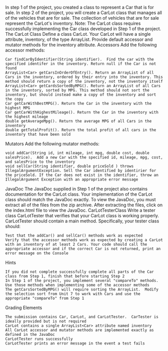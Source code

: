 
In step 1 of the project, you created a class to represent a Car that is for sale. In step 2 of the project, you will create a CarLot class that manages all of the vehicles that are for sale.  The collection of vehicles that are for sale represent the CarLot's inventory. 
Note: The CarLot class requires successfully implementing the Car class developed in Step 1 of the project. 
The CarLot Class
Define a class CarLot. Your CarLot will have a single attribute, inventory, of the type ArrayList<Car>. Provide default accessor and mutator methods for the inventory attribute.
Accessors
Add the following accessor methods:

    Car findCarByIdentifier(String identifier).  Find the car with the specified identifer in the inventory. Return null if the Car is not found
    ArrayList<Car> getCarsInOrderOfEntry(). Return an ArrayList of all Cars in the inventory, ordered by their entry into the inventory. This method should return a copy of the inventory, not the inventory itself
    ArrayList<Car> getCardsSortedByMPG(). Return an ArrayList of all Cars in the inventory, sorted by MPG. This method should not sort the inventory, but should instead make a copy of the inventory and sort the copy
    Car getCarWithBestMPG(). Return the Car in the inventory with the highest MPG
    Car getCarWithHighestMileage(). Return the Car in the inventory with the highest mileage
    double getAverageMpg(). Return the average MPG of all Cars in the inventory
    double getTotalProfit(). Return the total profit of all cars in the inventory that have been sold

Mutators
Add the following mutator methods:

    void addCar(String id, int mileage, int mpg, double cost, double salesPrice).  Add a new Car with the specified id, mileage, mpg, cost, and salesPrice to the inventory
    void sellCar(String identifier, double priceSold ) throws IllegalArgumentException. Sell the Car identified by identirier for the priceSold. If the Car does not exist in the identifier, throw an IllegalArgument Exception with an appropriate error message

JavaDoc
The JavaDoc supplied in Step 1 of the project also contains documentation for the CarLot class. Your implementation of the CarLot class should match the JavaDoc exactly. 
To view the JavaDoc, you must extract all of the files from the zip archive.  After extracting the files, click on the index.html file to view the JavaDoc.
CarLotTesterClass
Write a tester class CarLotTester that verifies that your CarLot class is working properly.  CarLotTester should contain a main method. Specifically, your tester class should:

    Test that the addCar() and sellCar() methods work as expected
    Verify that the accessor methods work as expected by creating a CarLot  with an inventory of at least 2 Cars. Your code should call the appropriate accessor and if the correct Car is not returned, print an error message on the Console 

Hints

    If you did not complete successfully complete all parts of the Car class from Step 1, finish that before starting Step 2
    In Step 1 of the project, you implement several "compareTo" methods. Use those methods when implementing some of the accessor methods
    The getCarsSortedByMPG() will require sorting the ArrayList.  Modify the selection sort from Unit 7 to work with Cars and use the appropriate "compareTo" from Step 1

Grading Elements

    The submission contains Car, CarLot, and CarLotTester.  CarTester is ideally provided but is not required
    CarLot contains a single ArrayList<Car> attribute named inventory
    All CarLot accessor and mutator methods are implemented exactly as defined in the JavaDoc
    CarLotTester runs successfully
    CarLotTester prints an error message in the event a test fails

